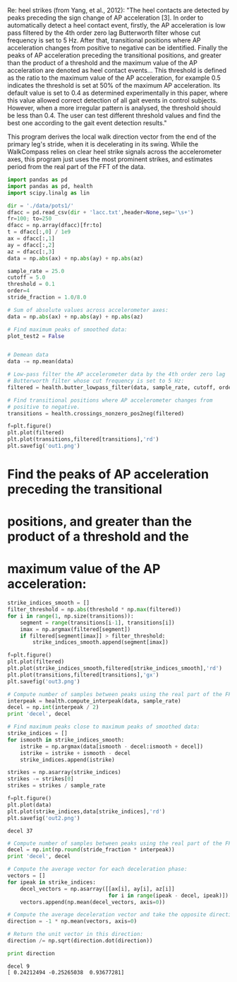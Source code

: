 
Re: heel strikes (from Yang, et al., 2012): "The heel contacts are
detected by peaks preceding the sign change of AP acceleration [3]. In
order to automatically detect a heel contact event, firstly, the AP
acceleration is low pass filtered by the 4th order zero lag
Butterworth filter whose cut frequency is set to 5 Hz.  After that,
transitional positions where AP acceleration changes from positive to
negative can be identified. Finally the peaks of AP acceleration
preceding the transitional positions, and greater than the product of
a threshold and the maximum value of the AP acceleration are denoted
as heel contact events...  This threshold is defined as the ratio to
the maximum value of the AP acceleration, for example 0.5 indicates
the threshold is set at 50% of the maximum AP acceleration. Its
default value is set to 0.4 as determined experimentally in this
paper, where this value allowed correct detection of all gait events
in control subjects. However, when a more irregular pattern is
analysed, the threshold should be less than 0.4. The user can test
different threshold values and find the best one according to the gait
event detection results."

This program derives the local walk direction vector from the end of
the primary leg's stride, when it is decelerating in its swing.  While
the WalkCompass relies on clear heel strike signals across the
accelerometer axes, this program just uses the most prominent strikes,
and estimates period from the real part of the FFT of the data.



```python
import pandas as pd
import pandas as pd, health
import scipy.linalg as lin

dir = './data/pots1/'
dfacc = pd.read_csv(dir + 'lacc.txt',header=None,sep='\s+')
fr=100; to=250
dfacc = np.array(dfacc)[fr:to]
t = dfacc[:,0] / 1e9
ax = dfacc[:,1]
ay = dfacc[:,2]
az = dfacc[:,3]
data = np.abs(ax) + np.abs(ay) + np.abs(az)

sample_rate = 25.0
cutoff = 5.0
threshold = 0.1
order=4
stride_fraction = 1.0/8.0
```

```python
# Sum of absolute values across accelerometer axes:
data = np.abs(ax) + np.abs(ay) + np.abs(az)

# Find maximum peaks of smoothed data:
plot_test2 = False


# Demean data
data -= np.mean(data)

# Low-pass filter the AP accelerometer data by the 4th order zero lag
# Butterworth filter whose cut frequency is set to 5 Hz:
filtered = health.butter_lowpass_filter(data, sample_rate, cutoff, order)

# Find transitional positions where AP accelerometer changes from
# positive to negative.
transitions = health.crossings_nonzero_pos2neg(filtered)

f=plt.figure()
plt.plot(filtered)
plt.plot(transitions,filtered[transitions],'rd')
plt.savefig('out1.png')
```


# Find the peaks of AP acceleration preceding the transitional
# positions, and greater than the product of a threshold and the
# maximum value of the AP acceleration:

```python
strike_indices_smooth = []
filter_threshold = np.abs(threshold * np.max(filtered))
for i in range(1, np.size(transitions)):
    segment = range(transitions[i-1], transitions[i])
    imax = np.argmax(filtered[segment])
    if filtered[segment[imax]] > filter_threshold:
        strike_indices_smooth.append(segment[imax])

f=plt.figure()
plt.plot(filtered)
plt.plot(strike_indices_smooth,filtered[strike_indices_smooth],'rd')
plt.plot(transitions,filtered[transitions],'gx')
plt.savefig('out3.png')

# Compute number of samples between peaks using the real part of the FFT:
interpeak = health.compute_interpeak(data, sample_rate)
decel = np.int(interpeak / 2)
print 'decel', decel

# Find maximum peaks close to maximum peaks of smoothed data:
strike_indices = []
for ismooth in strike_indices_smooth:
    istrike = np.argmax(data[ismooth - decel:ismooth + decel])
    istrike = istrike + ismooth - decel
    strike_indices.append(istrike)

strikes = np.asarray(strike_indices)
strikes -= strikes[0]
strikes = strikes / sample_rate

f=plt.figure()
plt.plot(data)
plt.plot(strike_indices,data[strike_indices],'rd')
plt.savefig('out2.png')
```

```text
decel 37
```

```python
# Compute number of samples between peaks using the real part of the FFT:
decel = np.int(np.round(stride_fraction * interpeak))
print 'decel', decel

# Compute the average vector for each deceleration phase:
vectors = []
for ipeak in strike_indices:
    decel_vectors = np.asarray([[ax[i], ay[i], az[i]]
                                for i in range(ipeak - decel, ipeak)])
    vectors.append(np.mean(decel_vectors, axis=0))

# Compute the average deceleration vector and take the opposite direction:
direction = -1 * np.mean(vectors, axis=0)

# Return the unit vector in this direction:
direction /= np.sqrt(direction.dot(direction))

print direction
```

```text
decel 9
[ 0.24212494 -0.25265038  0.93677281]
```
















